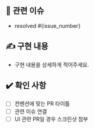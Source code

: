 ## 📮 관련 이슈
- resolved #{issue_number}

## ✍️ 구현 내용
- 구현 내용을 상세하게 적어주세요.

## ✔️ 확인 사항
- [ ] 컨벤션에 맞는 PR 타이틀
- [ ] 관련 이슈 연결
- [ ] UI 관련 PR일 경우 스크린샷 첨부
